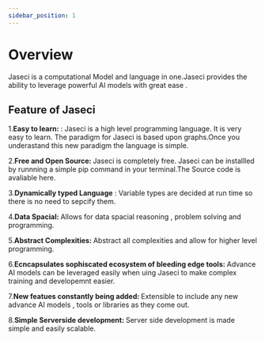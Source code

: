 ```yaml
---
sidebar_position: 1
---
```


# Overview

Jaseci is a computational Model and language in one.Jaseci provides the ability to leverage powerful AI models with great ease .


## Feature of Jaseci

1.<strong>Easy to learn: </strong> :
Jaseci is a high level programming language. It is very easy to learn. The paradigm for Jaseci is based upon graphs.Once you underastand this new paradigm the language is simple.

2.<strong>Free and Open Source: </strong>
Jaseci is completely free. Jaseci can be installled by runnning a simple pip command in your terminal.The Source code is avaliable here.

3.<strong>Dynamically typed Language</strong> :
Variable types are decided at run time so there is no need to sepcify them.

4.<strong>Data Spacial: </strong>
Allows for data spacial reasoning , problem solving and programming.

5.<strong>Abstract Complexities: </strong >
Abstract all complexities and allow for higher level programming. 

6.<strong>Ecncapsulates sophiscated ecosystem of bleeding edge tools: </strong>
 Advance AI models can be leveraged easily when uing Jaseci to make complex training and developemnt easier.

7.<strong>New featues constantly being added: </strong>
Extensible to include any new advance AI models , tools or libraries as they come out.

8.<strong>Simple Serverside development: </strong>
Server side development is made simple and easily scalable.
